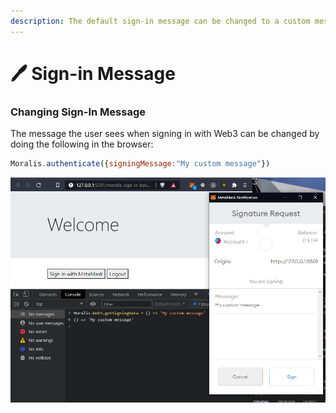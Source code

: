 ```yaml
---
description: The default sign-in message can be changed to a custom message
---
```


# 🖊 Sign-in Message

### Changing Sign-In Message

The message the user sees when signing in with Web3 can be changed by doing the following in the browser:

```javascript
Moralis.authenticate({signingMessage:"My custom message"})
```

![](<../../../.gitbook/assets/image (57).png>)
